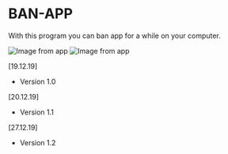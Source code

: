 # BAN-APP

With this program you can ban app for a while on your computer.


![Image from app](https://i.ibb.co/9ty83ks/off.png)
![Image from app](https://i.ibb.co/HTjY0hb/on.png)


[19.12.19]
+ Version 1.0

[20.12.19]
+ Version 1.1

[27.12.19]
+ Version 1.2
